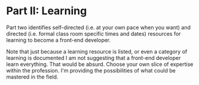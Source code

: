 # Part II: Learning

Part two identifies self-directed (i.e. at your own pace when you want) and directed (i.e. formal class room specific times and dates) resources for learning to become a front-end developer.

Note that just because a learning resource is listed, or even a category of learning is documented I am not suggesting that a front-end developer learn everything. That would be absurd. Choose your own slice of expertise within the profession. I'm providing the possibilities of what could be mastered in the field.